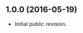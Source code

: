 <!--
	Markdown
	Copyright 2016 IS2T. All rights reserved.
	IS2T PROPRIETARY/CONFIDENTIAL. Use is subject to license terms.
-->


## 1.0.0 (2016-05-19)
  - Initial public revision.
  
